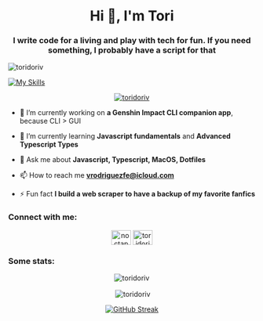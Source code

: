 <h1 align="center">Hi 👋, I'm Tori</h1>
<h3 align="center">I write code for a living and play with tech for fun. If you need something, I probably have a script for that</h3>

<p align="left"> <img src="https://komarev.com/ghpvc/?username=toridoriv&label=You%20are%20visitor%20number&color=ff69b4&style=flat-square" alt="toridoriv" /> </p>

[![My Skills](https://skillicons.dev/icons?i=js,deno,html,css,nodejs,ts,bash,vscode,md,jquery,jest,go,git,express)](https://skillicons.dev)

<p align="center"> <a href="https://github.com/ryo-ma/github-profile-trophy"><img src="https://github-profile-trophy.vercel.app/?username=toridoriv&theme=dracula&margin-w=15&margin-h=15&column=4" alt="toridoriv" /></a> </p>

- 🔭 I’m currently working on **a Genshin Impact CLI companion app**, because CLI > GUI

- 🌱 I’m currently learning **Javascript fundamentals** and **Advanced Typescript Types**

- 💬 Ask me about **Javascript, Typescript, MacOS, Dotfiles**

- 📫 How to reach me **vrodriguezfe@icloud.com**

- ⚡ Fun fact **I build a web scraper to have a backup of my favorite fanfics**

<h3 align="left">Connect with me:</h3>
<p align="center">
<a href="https://dev.to/noctap0d" target="blank"><img align="center" src="https://raw.githubusercontent.com/rahuldkjain/github-profile-readme-generator/master/src/images/icons/Social/devto.svg" alt="noctap0d" height="30" width="40" /></a>
<a href="https://www.hackerrank.com/toridoriv" target="blank"><img align="center" src="https://raw.githubusercontent.com/rahuldkjain/github-profile-readme-generator/master/src/images/icons/Social/hackerrank.svg" alt="toridoriv" height="30" width="40" /></a>
</p>

<h3 align="left">Some stats:</h3>

<p align="center"><img align="center" src="https://gh-readme-stats-59igr3kge-toridoriv.vercel.app/api/top-langs?username=toridoriv&show_icons=true&locale=en&layout=compact&theme=dracula" alt="toridoriv" /></p>

<p align="center">&nbsp;<img align="center" src="https://gh-readme-stats-59igr3kge-toridoriv.vercel.app/api?username=toridoriv&show_icons=true&locale=en&theme=dracula" alt="toridoriv" /></p>

<p align="center"><a href="https://git.io/streak-stats"><img src="https://streak-stats.demolab.com?user=toridoriv&amp;theme=dracula" alt="GitHub Streak"></a></p>
